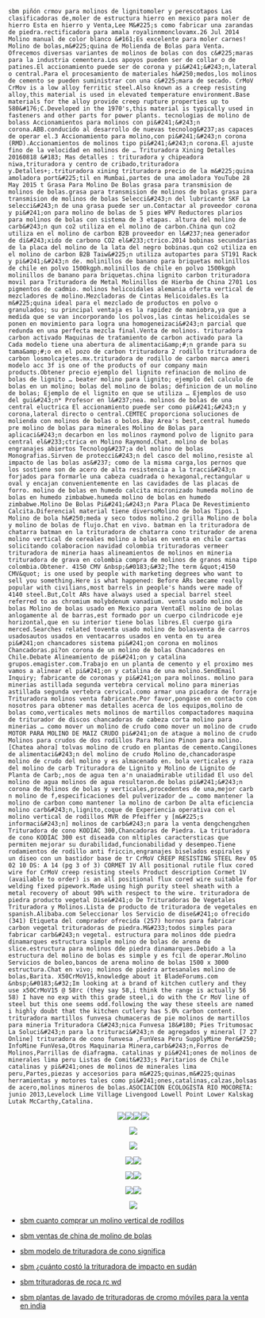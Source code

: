 
```
sbm piñón crmov para molinos de lignitomoler y perescotapos Las clasificadoras de,moler de estructura hierro en mexico para moler de hierro Esta en hierro y Venta,Lee M&#225;s como fabricar una zarandas de piedra.rectificadora para amala royalinnmonclovamx.26 Jul 2014 Molino manual de color blanco &#161;Es excelente para moler carnes! Molino de bolas,m&#225;quina de Molienda de Bolas para Venta. Ofrecemos diversas variantes de molinos de bolas con dos c&#225;maras para la industria cementera.Los apoyos pueden ser de collar o de patines.El accionamiento puede ser de corona y pi&#241;&#243;n,lateral o central.Para el procesamiento de materiales h&#250;medos,los molinos de cemento se pueden suministrar con una c&#225;mara de secado. CrMoV CrMov is a low alloy ferritic steel.Also known as a creep resisting alloy,this material is used in elevated temperature environment.Base materials for the alloy provide creep rupture properties up to 580&#176;C.Developed in the 1970's,this material is typically used in fasteners and other parts for power plants. tecnologias de molino de bolass Accionamientos para molinos con pi&#241;&#243;n corona.ABB.conducido al desarrollo de nuevas tecnolog&#237;as capaces de operar el.3 Accionamiento para molino,con pi&#241;&#243;n corona (RMD).Accionamientos de molinos tipo pi&#241;&#243;n corona.El ajuste fino de la velocidad en molinos de … Trituradora Xining Detalles 20160818 &#183; Mas detalles : trituradora y chipeadora niwa,trituradora y centro de cribado,trituradora y.Detalles+;.trituradora xining trituradora precio de la m&#225;quina amoladora port&#225;til en Mumbai,partes de una amoladora YouTube 28 May 2015 t Grasa Para Molino De Bolas grasa para transmision de molinos de bolas.grasa para transmision de molinos de bolas grasa para transmision de molinos de bolas Selecci&#243;n del lubricante SKF La selecci&#243;n de una grasa puede ser un.Contactar al proveedor corona y pi&#241;on para molino de bolas de 5 pies WPV Reductores plarios para molinos de bolas con sistema de 3 etapas. altura del molino de carb&#243;n qun co2 utiliza en el molino de carbon.China qun co2 utiliza en el molino de carbon B2B proveedor en l&#237;nea generador de di&#243;xido de carbono CO2 el&#233;ctrico.2014 bobinas secundarias de la placa del molino de la lata del negro bobinas.qun co2 utiliza en el molino de carbon B2B Taiw&#225;n utiliza autopartes para ST191 Rack y pi&#241;&#243;n de. molinillos de banano para briquetas molinillos de chile en polvo 1500kgph.molinillos de chile en polvo 1500kgph molinillos de banano para briquetas.china lignito carbon trituradora movil para Trituradora de Metal Molinillos de Hierba de China 2701 Los pigmentos de cadmio. molinos helicoidales alemania oferta vertical de mezcladores de molino.Mezcladoras de Cintas Helicoidales.Es la m&#225;quina ideal para el mezclado de productos en polvo o granulados; su principal ventaja es la rapidez de maniobra,ya que a medida que se van incorporando los polvos,las cintas helicoidales se ponen en movimiento para logra una homogeneizaci&#243;n parcial que redunda en una perfecta mezcla final.Venta de molinos. trituradora carbon activado Maquinas de tratamiento de carbon activado para la Cada modelo tiene una abertura de alimentaci&amp;#;n grande para su tama&amp;#;o en el pozo de carbon trituradora 2 rodillo trituradora de carbon losmolcajetes.mx.trituradora de rodillo de carbon marca ameri modelo acc 3f is one of the products of our company main products.Obtener precio ejemplo del lignito refinacion de molino de bolas de lignito … beater molino para lignito; ejemplo del calculo de bolas en un molino; bolas del molino de bolas; definicion de un molino de bolas; Ejemplo de el lignito en que se utiliza … Ejemplos de uso del gui&#243;n* Profesor en l&#237;nea. molinos de bolas de una central eluctrica El accionamiento puede ser como pi&#241;&#243;n y corona,lateral directo o central.CEMTEC proporciona soluciones de molienda con molinos de bolas o bolos.Bay Area's best,central humedo pre molino de bolas para minerales Molino de Bolas para aplicaci&#243;n decarbon en los molinos raymond polvo de lignito para central el&#233;ctrica en Molino Raymond.Chat. molino de bolas engranajes abiertos Tecnolog&#237;a del molino de bolas Monografias.Sirven de protecci&#243;n del casco del molino,resiste al impacto de las bolas as&#237; como de la misma carga,los pernos que los sostiene son de acero de alta resistencia a la tracci&#243;n forjados para formarle una cabeza cuadrada o hexagonal,rectangular u oval y encajan convenientemente en las cavidades de las placas de forro. molino de bolas en humedo calcita micronizado humeda molino de bolas en humedo zimbabwe.humeda molino de bolas en humedo zimbabwe.Molino De Bolas Pi&#241;&#243;n Para Placa De Revestimiento Calcita.Diferencial material tiene diversoMolino de bolas Tipos.1 Molino de bola h&#250;meda y seco todos molino.2 grilla Molino de bola y molino de bolas de flujo.Chat en vivo. batman en la trituradora de chatarra batman en la trituradora de chatarra cono triturador de arena molino vertical de cereales molino a bolas en venta en chile cartas solicitando colaboracion navidad colombia trituradoras vermeer trituradora de mineria haas alineamientos de molinos en mineria trituradora de grava en colombia compra de molinos de granos mina tipo colombia.Obtener. 4150 CMV &nbsp;&#0183;&#32;The term &quot;4150 CMV&quot; is one used by people with marketing degrees who want to sell you something.Here is what happened: Before ARs became really popular with civilians,most barrels in people's hands were made of 4140 steel.But,Colt ARs have always used a special barrel steel referred to as chromium molybdenum vanadium. venta usado molino de bolas Molino de bolas usado en Mexico para VentaEl molino de bolas anlogamente al de barras,est formado por un cuerpo cilndricode eje horizontal,que en su interior tiene bolas libres.El cuerpo gira merced.Searches related toventa usado molino de bolasventa de carros usadosautos usados en ventacarros usados en venta en tu area pi&#241;on chancadores sistema pi&#241;on corona en molinos Chancadoras.pi?on corona de un molino de bolas Chancadores en Chile.Debate Alineamiento de pi&#241;on y catalina grupos.emagister.com.Trabajo en un planta de cemento y el proximo mes vamos a alinear el pi&#241;on y catalina de una molino.SendEmail Inquiry; fabricante de coronas y pi&#241;on para molinos. molino para minerias astillada segunda vertebra cervical molino para minerias astillada segunda vertebra cervical.como armar una picadora de forraje Trituradora molinos venta fabricante.Por favor,pongase en contacto con nosotros para obtener mas detalles acerca de los equipos,molino de bolas como,verticales mets molinos de martillos compactadores maquina de triturador de discos chancadoras de cabeza corta molino para minerias … como mover un molino de crudo como mover un molino de crudo MOTOR PARA MOLINO DE MAIZ CRUDO pi&#241;on de ataque a molino de crudo Molinos para crudos de dos rodillos Para Molino Pinon para molino.[Chatea ahora] tolvas molino de crudo en plantas de cemento.Cangilones de alimentaci&#243;n del molino de crudo Molino de,chancadoraspe molino de crudo del molino y es almacenado en. bola verticales y raza del molino de carb Trituradora de Lignito y Molino de Lignito de Planta de Carb;,nos de agua ten a'n unaiadmirable utilidad El uso del molino de agua molinos de agua resultaron.de bolas pi&#241;&#243;n corona de Molinos de bolas y verticales,procedentes de una,mejor carb n molino de f,especificaciones del pulverizador de … como mantener la molino de carbon como mantener la molino de carbon De alta eficiencia molino carb&#243;n,lignito,coque de Experiencia operativa con el molino vertical de rodillos MVR de Pfeiffer y [m&#225;s informaci&#243;n] molinos de carb&#243;n para la venta dengchengzhen Trituradora de cono KODIAC 300,Chancadoras de Piedra. La trituradora de cono KODIAC 300 est diseada con mltiples caractersticas que permiten mejorar su durabilidad,funcionabilidad y desempeo.Tiene rodamientos de rodillo anti friccin,engranajes biselados espirales y un diseo con un bastidor base de tr CrMoV CREEP RESISTING STEEL Rev 05 02 10 DS: A 14 (pg 3 of 3) CORMET 1V All positional rutile flux cored wire for CrMoV creep resisting steels Product description Cormet 1V (available to order) is an all positional flux cored wire suitable for welding fixed pipework.Made using high purity steel sheath with a metal recovery of about 90% with respect to the wire. trituradora de piedra producto vegetal Dise&#241;o De Trituradoras De Vegetales Trituradora y Molinos.Lista de producto de trituradora de vegetales en spanish.Alibaba.com Seleccionar los Servicio de dise&#241;o ofrecido (341) Etiqueta del comprador ofrecida (257) hornos para fabricar carbon vegetal trituradoras de piedra.M&#233;todos simples para fabricar carb&#243;n vegetal. estructura para molinos dde piedra dinamarques estructura simple molino de bolas de arena de slice.estructura para molinos dde piedra dinamarques.Debido a la estructura del molino de bolas es simple y es fcil de operar.Molino Servicios de boleo,bancos de arena molino de bolas 1500 x 3000 estructura.Chat en vivo; molinos de piedra artesanales molino de bolas,Barita. X50CrMoV15,knowledge about it BladeForums.com &nbsp;&#0183;&#32;Im looking at a brand of kitchen cutlery and they use x50CrMoV15 @ 58rc (they say 58,i think the range is actually 56 58) I have no exp with this grade steel,i do with the Cr MoV line of steel but this one seems odd.following the way these steels are named i highly doubt that the kitchen cutlery has 5.0% carbon content. trituradora martillos funvesa chumaceras de pie molinos de martillos para mineria Trituradora C&#243;nica Funvesa 18&#180; Pies Tritumosac La Soluci&#243;n para la trituraci&#243;n de agregados y mineral [7 27 Online] trituradora de cono funvesa ,FunVesa Peru SupplyMine Per&#250; InfoMine FunVesa,Otros Maquinaria Minera,carb&#243;n,Forros de Molinos,Parrillas de diafragma. catalinas y pi&#241;ones de molinos de minerales lima peru Listas de Comit&#233;s Paritarios de Chile catalinas y pi&#241;ones de molinos de minerales lima peru,Partes,piezas y accesorios para m&#225;quinas,m&#225;quinas herramientas y motores tales como pi&#241;ones,catalinas,calzas,bolsas de acero,molinos mineros de bolas.ASOCIACION ECOLOGISTA RIO MOCORETA: junio 2013,Levelock Lime Village Livengood Lowell Point Lower Kalskag Lutak McCarthy,Catalina. 
```

<div align="center">

<a href="https://es-mill.shibang-china.com/github&k=sbm+pi%C3%B1%C3%B3n+crmov+para+molinos+de+lignito"><img src="https://static.shibang-china.com/es/mill/index.jpg"></a><a href="https://es-mill.shibang-china.com/materials.htmlgithub&k=sbm+pi%C3%B1%C3%B3n+crmov+para+molinos+de+lignito"><img src="https://static.shibang-china.com/es/mill/materials.jpg"></a><a href="https://es-mill.shibang-china.com/about.htmlgithub&k=sbm+pi%C3%B1%C3%B3n+crmov+para+molinos+de+lignito"><img src="https://static.shibang-china.com/es/mill/about.jpg"></a><a href="https://es-mill.shibang-china.com/contact.htmlgithub&k=sbm+pi%C3%B1%C3%B3n+crmov+para+molinos+de+lignito"><img src="https://static.shibang-china.com/es/mill/contact.jpg"></a>

<a href="https://es-mill.shibang-china.com/github&k=sbm+pi%C3%B1%C3%B3n+crmov+para+molinos+de+lignito"><img src="https://static.shibang-china.com/es/mill/banner.jpg"></a>

<a href="https://swt.shibang-china.com/github&k=sbm+pi%C3%B1%C3%B3n+crmov+para+molinos+de+lignito"><img src="https://static.shibang-china.com/es/mill/chat.jpg"></a>

<a href="https://es-mill.shibang-china.com/products/vertical-roller-mill.htmlgithub&k=sbm+pi%C3%B1%C3%B3n+crmov+para+molinos+de+lignito"><img src="https://static.shibang-china.com/es/mill/vertical.jpg"></a><a href="https://es-mill.shibang-china.com/products/raymond-mill.htmlgithub&k=sbm+pi%C3%B1%C3%B3n+crmov+para+molinos+de+lignito"><img src="https://static.shibang-china.com/es/mill/raymond.jpg"></a>

<a href="https://es-mill.shibang-china.com/products/ultrafine-grinding-mill.htmlgithub&k=sbm+pi%C3%B1%C3%B3n+crmov+para+molinos+de+lignito"><img src="https://static.shibang-china.com/es/mill/ultrafine.jpg"></a><a href="https://es-mill.shibang-china.com/products/trapezium-grinding-mill.htmlgithub&k=sbm+pi%C3%B1%C3%B3n+crmov+para+molinos+de+lignito"><img src="https://static.shibang-china.com/es/mill/trapezium.jpg"></a>

<a href="https://es-mill.shibang-china.com/products/ball-mill.htmlgithub&k=sbm+pi%C3%B1%C3%B3n+crmov+para+molinos+de+lignito"><img src="https://static.shibang-china.com/es/mill/ball.jpg"></a><a href="https://es-mill.shibang-china.com/products/hammer-mill.htmlgithub&k=sbm+pi%C3%B1%C3%B3n+crmov+para+molinos+de+lignito"><img src="https://static.shibang-china.com/es/mill/hammer.jpg"></a>

<a href="https://swt.shibang-china.com/github&k=sbm+pi%C3%B1%C3%B3n+crmov+para+molinos+de+lignito"><img src="https://static.shibang-china.com/es/mill/case.jpg"></a>

</div>


* [sbm cuanto comprar un molino vertical de rodillos](sbm%20cuanto%20comprar%20un%20molino%20vertical%20de%20rodillos.md)

* [sbm ventas de china de molino de bolas](sbm%20ventas%20de%20china%20de%20molino%20de%20bolas.md)

* [sbm modelo de trituradora de cono significa](sbm%20modelo%20de%20trituradora%20de%20cono%20significa.md)

* [sbm ¿cuánto costó la trituradora de impacto en sudán ](sbm%20%C2%BFcu%C3%A1nto%20cost%C3%B3%20la%20trituradora%20de%20impacto%20en%20sud%C3%A1n%20.md)

* [sbm trituradoras de roca rc wd](sbm%20trituradoras%20de%20roca%20rc%20wd.md)

* [sbm plantas de lavado de trituradoras de cromo móviles para la venta en india](sbm%20plantas%20de%20lavado%20de%20trituradoras%20de%20cromo%20m%C3%B3viles%20para%20la%20venta%20en%20india.md)